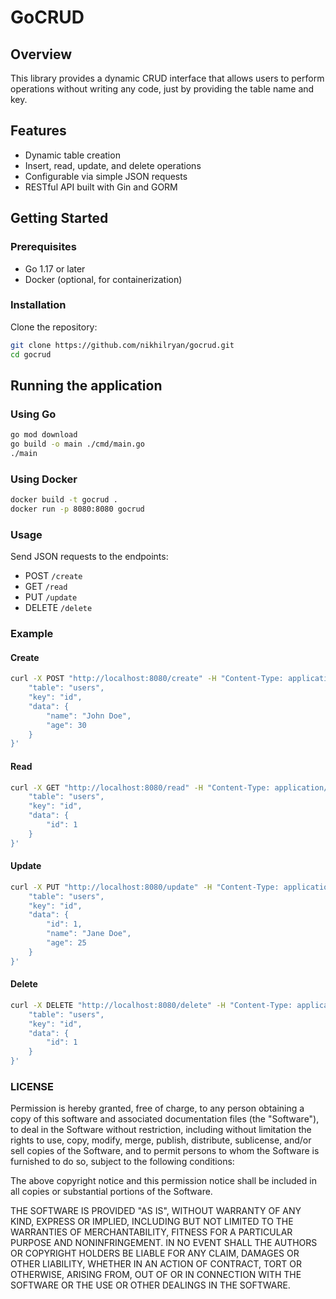 # GoCRUD

## Overview
This library provides a dynamic CRUD interface that allows users to perform operations without writing any code, just by providing the table name and key.

## Features
- Dynamic table creation
- Insert, read, update, and delete operations
- Configurable via simple JSON requests
- RESTful API built with Gin and GORM

## Getting Started

### Prerequisites
- Go 1.17 or later
- Docker (optional, for containerization)

### Installation
Clone the repository:
```sh
git clone https://github.com/nikhilryan/gocrud.git
cd gocrud
```

## Running the application

### Using Go
```sh
go mod download
go build -o main ./cmd/main.go
./main
```

### Using Docker
```sh
docker build -t gocrud .
docker run -p 8080:8080 gocrud
```

### Usage
Send JSON requests to the endpoints:
- POST `/create`
- GET `/read`
- PUT `/update`
- DELETE `/delete`

### Example
#### Create
```sh
curl -X POST "http://localhost:8080/create" -H "Content-Type: application/json" -d '{
    "table": "users",
    "key": "id",
    "data": {
        "name": "John Doe",
        "age": 30
    }
}'
```

#### Read
```sh
curl -X GET "http://localhost:8080/read" -H "Content-Type: application/json" -d '{
    "table": "users",
    "key": "id",
    "data": {
        "id": 1
    }
}'
```

#### Update
```sh
curl -X PUT "http://localhost:8080/update" -H "Content-Type: application/json" -d '{
    "table": "users",
    "key": "id",
    "data": {
        "id": 1,
        "name": "Jane Doe",
        "age": 25
    }
}'
```

#### Delete
```sh
curl -X DELETE "http://localhost:8080/delete" -H "Content-Type: application/json" -d '{
    "table": "users",
    "key": "id",
    "data": {
        "id": 1
    }
}'
```

### LICENSE

Permission is hereby granted, free of charge, to any person obtaining a copy of this software and associated documentation files (the "Software"), to deal in the Software without restriction, including without limitation the rights to use, copy, modify, merge, publish, distribute, sublicense, and/or sell copies of the Software, and to permit persons to whom the Software is furnished to do so, subject to the following conditions:

The above copyright notice and this permission notice shall be included in all copies or substantial portions of the Software.

THE SOFTWARE IS PROVIDED "AS IS", WITHOUT WARRANTY OF ANY KIND, EXPRESS OR IMPLIED, INCLUDING BUT NOT LIMITED TO THE WARRANTIES OF MERCHANTABILITY, FITNESS FOR A PARTICULAR PURPOSE AND NONINFRINGEMENT. IN NO EVENT SHALL THE AUTHORS OR COPYRIGHT HOLDERS BE LIABLE FOR ANY CLAIM, DAMAGES OR OTHER LIABILITY, WHETHER IN AN ACTION OF CONTRACT, TORT OR OTHERWISE, ARISING FROM, OUT OF OR IN CONNECTION WITH THE SOFTWARE OR THE USE OR OTHER DEALINGS IN THE SOFTWARE.
